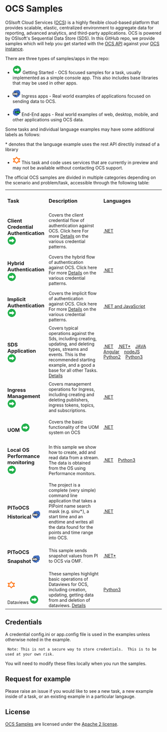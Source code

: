# OCS Samples
OSIsoft Cloud Services ([OCS](https://www.osisoft.com/Solutions/OSIsoft-Cloud-Services/)) is a highly flexible cloud-based platform that provides scalable, elastic,
centralized environment to aggregate data for reporting, advanced analytics, and third-party applications.  OCS is powered by OSIsoft's Sequential Data Store (SDS). In this GitHub repo, we provide samples which will help you get started with the [OCS API](https://ocs-docs.osisoft.com/) against your [OCS instance](https://cloud.osisoft.com/welcome).

There are three types of samples/apps in the repo:

* <img src="miscellaneous/images/app-type-getting-started.png" alt="getting-started icon">  Getting Started - OCS focused samples for a task, usually implemented as a simple console app.  This also includes base libraries that may be used in other apps.

* <img src="miscellaneous/images/app-type-ingress.png" alt="ingress icon">   Ingress apps - Real world examples of applications focused on sending data to OCS.  

* <img src="miscellaneous/images/app-type-e2e.png" alt="e2e icon">   End-End apps - Real world examples of web, desktop, mobile, and other applications using OCS data.  

Some tasks and individual language examples may have some additional labels as follows:

\* denotes that the language example uses the rest API directily instead of a library

* <img src="miscellaneous/images/ctp.png" alt="ctp icon">   This task and code uses services that are currently in preview and may not be available without contacting OCS support.  



The official OCS samples are divided in multiple categories depending on the scenario and problem/task, accessible through the following table:



<table>
 <tr>
   <td width="25%">
      <h3><b>Task</b></h3>
  </td>
  <td>
      <h3 width="35%"><b>Description</b></h3>
  </td>
  <td>
      <h3><b>Languages</b></h3>
  </td>
 </tr>
 <tr>
   <td width="25%">
      <h3>Client Credential Authentication  <img src="miscellaneous/images/app-type-getting-started.png" alt="getting-started icon"></h3>
  </td>
  <td width="35%">
    Covers the client credential flow of authentication against OCS.  Click here For more  <a href="basic_samples/Authentication/">Details</a> on the various credential patterns. 
  </td>
    <td>
     <a href="basic_samples/Authentication/ClientCredentialFlow/DotNet/ClientCredentialFlow">.NET</a>
  </td>
 </tr>
 <tr>
   <td width="25%">
      <h3>Hybrid Authentication  <img src="miscellaneous/images/app-type-getting-started.png" alt="getting-started icon"></h3>
  </td>
  <td width="35%">
    Covers the hybrid flow of authentication against OCS.  Click here For more  <a href="basic_samples/Identity/">Details</a> on the various credential patterns. 
  </td>
    <td>
     <a href="basic_samples/Authentication/HybridFlow/DotNet/HybridFlow">.NET</a>
  </td>
 </tr>
 <tr>
   <td width="25%">
      <h3>Implicit Authentication  <img src="miscellaneous/images/app-type-getting-started.png" alt="getting-started icon"></h3>
  </td>
  <td width="35%">
    Covers the implicit flow of authentication against OCS.  Click here For more  <a href="basic_samples/Identity/">Details</a> on the various credential patterns. 
  </td>
    <td>
     <a href="basic_samples/Authentication/ImplicitFlow/DotNet/ImplicitFlow">.NET and JavaScript</a>
  </td>
 </tr>
 
 <tr>
   <td width="25%">
      <h3>SDS Application <img src="miscellaneous/images/app-type-getting-started.png" alt="getting-started icon"></h3>
  </td>
  <td width="35%">
    Covers typical operations against the Sds, including creating, updating, and deleting types, streams and events.  This is the recommended starting example, and a good a base for all other Tasks.  <a href="basic_samples/SDS">Details</a>
  </td>
    <td>
     <a href="basic_samples/SDS/DotNet/SdsClientLibraries/SdsClientLibraries">.NET</a>&nbsp; &nbsp;
     <a href="basic_samples/SDS/DotNet/SdsRestApiCore">.NET*</a>&nbsp; &nbsp;
     <a href="basic_samples/SDS/Java/sdsjava">JAVA</a>&nbsp; &nbsp;
     <a href="basic_samples/SDS/JavaScript/Angular">Angular</a>&nbsp; &nbsp;
     <a href="basic_samples/SDS/JavaScript/NodeJs">nodeJS</a>&nbsp; &nbsp;
     <a href="basic_samples/SDS/Python/SDSPy/Python2">Python2</a>&nbsp; &nbsp;
     <a href="basic_samples/SDS/Python/SDSPy/Python3">Python3</a>&nbsp; &nbsp;
  </td>
 </tr>
 <tr>
   <td width="25%">
      <h3>Ingress Management <img src="miscellaneous/images/app-type-getting-started.png" alt="getting-started icon"></h3>
  </td>
  <td width="35%">
    Covers management operations for Ingress, including creating and deleting publishers, ingress tokens, topics, and subscriptions.  
  </td>
  <td>
     <a href="basic_samples/IngressClientLibraries/DotNet">.NET</a>&nbsp; &nbsp;
  </td>
 </tr>
 <tr>
   <td width="25%">
      <h3>UOM <img src="miscellaneous/images/app-type-getting-started.png" alt="getting-started icon"></h3>
  </td>
  <td width="35%">
  Covers the basic functionality of the UOM system on OCS
  </td>
  <td>
     <a href="advanced_samples/UomsSample/Dotnet/UomsSample">.NET</a>&nbsp; &nbsp;
  </td>
 </tr>
 <tr>
   <td width="25%">
      <h3>Local OS Performance monitoring <img src="miscellaneous/images/app-type-getting-started.png" alt="getting-started icon"></h3>
  </td>
  <td width="35%">
  In this sample we show how to create, add and read data from a stream.  The data is obtained from the OS using Performance monitors.
  </td>
  <td>
     <a href="advanced_samples/PerfmonSample/DotNet/PerfmonSample/">.NET</a>&nbsp; &nbsp;
     <a href="advanced_samples/PerfmonSample/Python3/">Python3</a>&nbsp; &nbsp;
  </td>
 </tr>
 
 <tr>
   <td width="25%">
      <h3>PIToOCS Historical
 <img src="miscellaneous/images/app-type-ingress.png" alt="ingress icon"></h3>
  </td>
  <td width="35%">
The project is a complete (very simple) command line application that takes a PIPoint name search mask (e.g. sinu*), a start time and an endtime and writes all the data found for the points and time range into OCS.

  </td>
  <td>
     <a href="advanced_samples/PIToOcsOmfSample/Dotnet/">.NET</a>&nbsp; &nbsp;
  </td>
 </tr>
 <tr>
   <td width="25%">
      <h3>PIToOCS Snapshot
 <img src="miscellaneous/images/app-type-ingress.png" alt="ingress icon"></h3>
  </td>
  <td width="35%">
This sample sends snapshot values from PI to OCS via OMF.
  </td>
  <td>
     <a href="advanced_samples/PItoOCSviaAPISample/DotNet">.NET*</a>&nbsp; &nbsp;
  </td>
 </tr>
 <tr>
   <td width="25%">
      <h3> <img src="miscellaneous/images/ctp.png" alt="ctp icon"></h3>  Dataviews <img src="miscellaneous/images/app-type-getting-started.png" alt="getting-started icon">

  </td>
  <td width="35%">
These samples highlight basic operations of Dataviews for OCS, including creation, updating, getting data from and deletion of dataviews.  <a href="basic_samples/Dataviews">Details</a>
  </td>
  <td>
     <a href="basic_samples/Dataviews/Python3">Python3</a>&nbsp; &nbsp;
  </td>
 </tr>
 </table>
 
## Credentials 

A credential config.ini or app.config file is used in the examples unless otherwise noted in the example.  
   

     Note: This is not a secure way to store credentials.  This is to be used at your own risk.  
   
   
   You will need to modify these files locally when you run the samples.

## Request for example 

Please raise an issue if you would like to see a new task, a new example inside of a task, or an existing example in a particular langauge.    

## License

[OCS Samples](https://github.com/osisoft/ocs-samples) are licensed under the [Apache 2 license](LICENSE.md).
